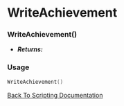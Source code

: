 # WriteAchievement

### WriteAchievement()
- ***Returns:*** 

### Usage

```Lua
WriteAchievement()
```


[Back To Scripting Documentation](../README.md)
